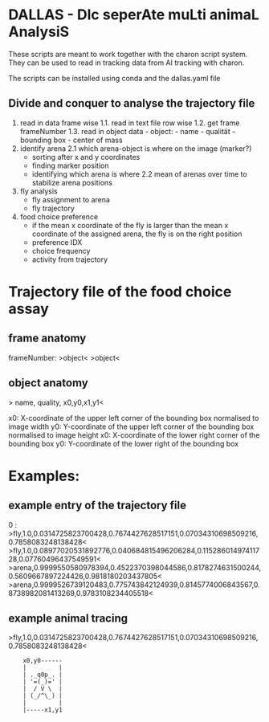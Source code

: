 # DALLAS - Dlc seperAte muLti animaL AnalysiS

These scripts are meant to work together with the charon script system. They can be used to read in tracking data from AI tracking with charon.

The scripts can be installed using conda and the dallas.yaml file


## Divide and conquer to analyse the trajectory file

1. read in data frame wise
1.1. read in text file row wise
1.2. get frame frameNumber
1.3. read in object data
        - object:
            - name
            - qualität
            - bounding box
            - center of mass
2. identify arena 
2.1 which arena-object is where on the image (marker?)
    - sorting after x and y coordinates
    - finding marker position 
    - identifying which arena is where
2.2 mean of arenas over time to stabilize arena positions
3. fly analysis
    - fly assignment to arena
    - fly trajectory
4. food choice preference
    - if the mean x coordinate of the fly is larger than the mean x coordinate of the assigned arena, the fly is on the right position
    - preference IDX
    - choice frequency
    - activity from trajectory




# Trajectory file of the food choice assay

## frame anatomy

frameNumber: >object< >object<


## object anatomy


\> name, quality, x0,y0,x1,y1< 

x0: X-coordinate of the upper left corner of the bounding box normalised to image width
y0: Y-coordinate of the upper left corner of the bounding box normalised to image height
x0: X-coordinate of the lower right corner of the bounding box
y0: Y-coordinate of the lower right of the bounding box

# Examples:

## example entry of the trajectory file

0 : >fly,1.0,0.0314725823700428,0.7674427628517151,0.07034310698509216,0.7858083248138428< >fly,1.0,0.08977020531892776,0.040684815496206284,0.11528601497411728,0.07760496437549591< >arena,0.9999550580978394,0.4522370398044586,0.8178274631500244,0.5609667897224426,0.9818180203437805< >arena,0.9999526739120483,0.775743842124939,0.8145774006843567,0.8738982081413269,0.9783108234405518<

## example animal tracing

\>fly,1.0,0.0314725823700428,0.7674427628517151,0.07034310698509216,0.7858083248138428< 

        x0,y0------
        |         |
        | ._q0p_. |
        | '=(_)=' |
        |  / V \  |
        | (_/^\_) |
        |         |
        |-----x1,y1
